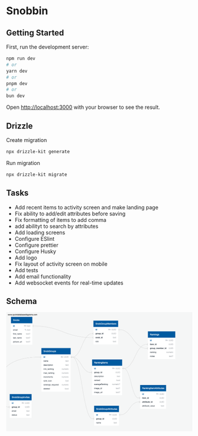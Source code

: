 # Snobbin

## Getting Started

First, run the development server:

```bash
npm run dev
# or
yarn dev
# or
pnpm dev
# or
bun dev
```

Open [http://localhost:3000](http://localhost:3000) with your browser to see the result.

## Drizzle

Create migration

```bash
npx drizzle-kit generate
```

Run migration

```bash
npx drizzle-kit migrate
```

## Tasks

- Add recent items to activity screen and make landing page
- Fix ability to add/edit attributes before saving
- Fix formatting of items to add comma
- add abilityt to search by attributes
- Add loading screens
- Configure ESlint
- Configure prettier
- Configure Husky
- Add logo
- Fix layout of activity screen on mobile
- Add tests
- Add email functionality
- Add websocket events for real-time updates

## Schema

![DB Schema](/docs/QuickDBD-export.png)
